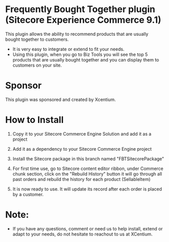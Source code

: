 ﻿
Frequently Bought Together plugin (Sitecore Experience Commerce 9.1)
======================================

This plugin allows the ability to recommend products that are usually bought together to customers. 
- It is very easy to integrate or extend to fit your needs.
- Using this plugin, when you go to Biz Tools you will see the top 5 products that are usually bought together and you can display them to customers on your site.


Sponsor
=======
This plugin was sponsored and created by Xcentium.

How to Install
==============

1. Copy it to your Sitecore Commerce Engine Solution and add it as a project 


2. Add it as a dependency to your Sitecore Commerce Engine project

3. Install the Sitecore package in this branch named "FBTSitecorePackage"

4. For first time use, go to Sitecore content editor ribbon, under Commerce chunk section, click on the "Rebuild History" button it will go through all past orders and rebuild the history for each product (SellableItem)

3. It is now ready to use. It will update its record after each order is placed by a customer. 

Note:
=====

- If you have any questions, comment or need us to help install, extend or adapt to your needs, do not hesitate to reachout to us at XCentium.




